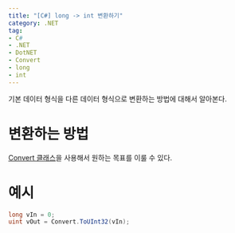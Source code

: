 ```yaml
---
title: "[C#] long -> int 변환하기"
category: .NET
tag:
- C#
- .NET
- DotNET
- Convert
- long
- int
---
```


기본 데이터 형식을 다른 데이터 형식으로 변환하는 방법에 대해서 알아본다.

# 변환하는 방법

[Convert 클래스](https://docs.microsoft.com/ko-kr/dotnet/api/system.convert)을 사용해서 원하는 목표를 이룰 수 있다.

# 예시

```csharp
long vIn = 0;
uint vOut = Convert.ToUInt32(vIn);
```
